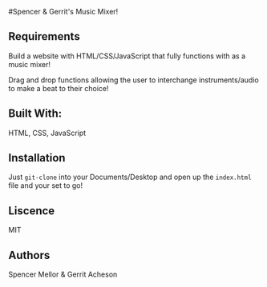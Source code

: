#Spencer & Gerrit's Music Mixer!

## Requirements

Build a website with HTML/CSS/JavaScript that fully functions with as a music mixer!

Drag and drop functions allowing the user to interchange instruments/audio to make a beat to their choice!

## Built With:

HTML, CSS, JavaScript

## Installation

Just `git-clone` into your Documents/Desktop and open up the `index.html` file and your set to go!

## Liscence

MIT

## Authors

Spencer Mellor & Gerrit Acheson
